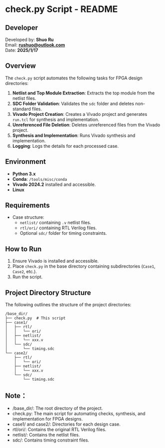 # check.py Script - README

## Developer
Developed by: **Shuo Ru**  
Email: **rushuo@outlook.com**  
Date: **2025/1/17**

## Overview
The `check.py` script automates the following tasks for FPGA design directories:

1. **Netlist and Top Module Extraction**: Extracts the top module from the netlist files.
2. **SDC Folder Validation**: Validates the `sdc` folder and deletes non-standard files.
3. **Vivado Project Creation**: Creates a Vivado project and generates `run.tcl` for synthesis and implementation.
4. **Unreferenced File Deletion**: Deletes unreferenced files from the Vivado project.
5. **Synthesis and Implementation**: Runs Vivado synthesis and implementation.
6. **Logging**: Logs the details for each processed case.

## Environment
- **Python 3.x**  
- **Conda**: `/tools/misc/conda`  
- **Vivado 2024.2** installed and accessible.
- **Linux**

## Requirements
- Case structure:  
  - `netlist/` containing `.v` netlist files.  
  - `rtl/ori/` containing RTL Verilog files.  
  - Optional `sdc/` folder for timing constraints.

## How to Run
1. Ensure Vivado is installed and accessible.  
2. Place `check.py` in the base directory containing subdirectories (`Case1`, `Case2`, etc.).  
3. Run the script.

## Project Directory Structure

The following outlines the structure of the project directories:

```plaintext
/base_dir/
├── check.py  # This script
├── case1/
│   ├── rtl/
│   │   └── ori/
│   ├── netlist/
│   │   └── xxx.v
│   └── sdc/
│       └── timing.sdc
└── case2/
    ├── rtl/
    │   └── ori/
    ├── netlist/
    │   └── xxx.v
    └── sdc/
        └── timing.sdc
```
##  Note：

- /base_dir/: The root directory of the project.
- check.py: The main script for automating checks, synthesis, and implementation for FPGA designs.
- case1/ and case2/: Directories for each design case.
- rtl/ori/: Contains the original RTL Verilog files.
- netlist/: Contains the netlist files.
- sdc/: Contains timing constraint files.
